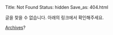 Title: Not Found
Status: hidden
Save_as: 404.html


글을 찾을 수 없습니다. 아래의 링크에서 확인해주세요.

[Archives](/archives.html)?
